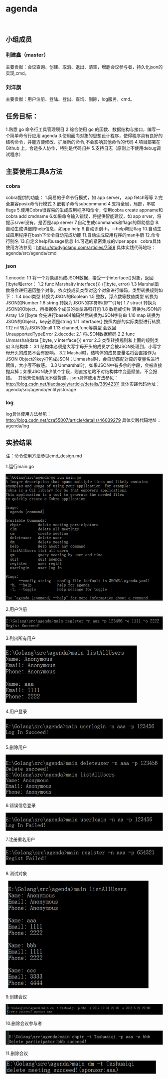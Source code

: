 # agenda
 
## 小组成员
### 利建鑫（master）
主要贡献：会议查询、创建、取消、退出、清空，增删会议参与者，持久化json的实现,cmd。
### 刘洋旗
主要贡献：用户注册、登陆、登出、查询、删除，log服务，cmd。
 
## 任务目标：
1.熟悉 go 命令行工具管理项目
2.综合使用 go 的函数、数据结构与接口，编写一个简单命令行应用 agenda
3.使用面向对象的思想设计程序，使得程序具有良好的结构命令，并能方便修改、扩展新的命令,不会影响其他命令的代码
4.项目部署在 Github 上，合适多人协作，特别是代码归并
5.支持日志（原则上不使用debug调试程序）
 
## 主要使用工具&方法
### cobra
cobra提供的功能：
1.简易的子命令行模式，如 app server， app fetch等等
2.完全兼容posix命令行模式
3.嵌套子命令subcommand
4.支持全局，局部，串联flags
5.使用Cobra很容易的生成应用程序和命令，使用cobra create appname和cobra add cmdname
6.如果命令输入错误，将提供智能建议，如 app srver，将提示srver没有，是否是app server
7.自动生成commands和flags的帮助信息
8.自动生成详细的help信息，如app help
9.自动识别-h，--help帮助flag
10.自动生成应用程序在bash下命令自动完成功能
11.自动生成应用程序的man手册
12.命令行别名
13.自定义help和usage信息
14.可选的紧密集成的viper apps
 
cobra具体使用方法参见：https://studygolang.com/articles/7588
具体实践代码地址：agenda/src/agenda/cmd
 
### json
1.encode:
1.1 将一个对象编码成JSON数据，接受一个interface{}对象，返回[]byte和error：
1.2 func Marshal(v interface{}) ([]byte, error)
1.3 Marshal函数将会递归遍历整个对象，依次按成员类型对这个对象进行编码，类型转换规则如下：
1.4 bool类型 转换为JSON的Boolean
1.5 整数，浮点数等数值类型 转换为JSON的Number
1.6 string 转换为JSON的字符串(带""引号)
1.7 struct 转换为JSON的Object，再根据各个成员的类型递归打包
1.8 数组或切片 转换为JSON的Array
1.9 []byte 会先进行base64编码然后转换为JSON字符串
1.10 map 转换为JSON的Object，key必须是string
1.11 interface{} 按照内部的实际类型进行转换
1.12 nil 转为JSON的null
1.13 channel,func等类型 会返回UnsupportedTypeError
2.decode:
2.1 将JSON数据解码
2.2 func Unmarshal(data []byte, v interface{}) error
2.3 类型转换规则和上面的规则类似
3.结构体：
3.1 结构体必须是大写字母开头的成员才会被JSON处理到，小写字母开头的成员不会有影响。
3.2 Mashal时，结构体的成员变量名将会直接作为JSON Object的key打包成JSON；Unmashal时，会自动匹配对应的变量名进行赋值，大小写不敏感。
3.3 Unmarshal时，如果JSON中有多余的字段，会被直接抛弃掉；如果JSON缺少某个字段，则直接忽略不对结构体中变量赋值，不会报错。
 
其他未使用情况不做赘述，json具体使用方法参见：http://blog.csdn.net/tiaotiaoyly/article/details/38942311
具体实践代码地址：agenda/src/agenda/entity/storage

### log
log具体使用方法参见：http://blog.csdn.net/cza55007/article/details/46039279
具体实践代码地址：agenda/log
 
## 实验结果
注：命令使用方法参见cmd_design.md

1.运行main.go

![image](https://github.com/ishoping/agenda/blob/master/image/res_1.png)

2.用户注册

![image](https://github.com/ishoping/agenda/blob/master/image/res_2.png)

3.列出所有用户

![image](https://github.com/ishoping/agenda/blob/master/image/res_3.png)

4.用户登录

![image](https://github.com/ishoping/agenda/blob/master/image/res_4.png)

5.删除用户

![image](https://github.com/ishoping/agenda/blob/master/image/res_5.png)

6.错误信息登录

![image](https://github.com/ishoping/agenda/blob/master/image/res_6.png)

7.注册重名用户

![image](https://github.com/ishoping/agenda/blob/master/image/res_7.png)


8.测试对象

 
![image](https://github.com/ishoping/agenda/blob/master/image/res_8.png)

9.创建会议

![image](https://github.com/ishoping/agenda/blob/master/image/res_9.png)

10.删除会议参与者

![image](https://github.com/ishoping/agenda/blob/master/image/res_11.png)

11.删除会议

![image](https://github.com/ishoping/agenda/blob/master/image/res_12.png)

